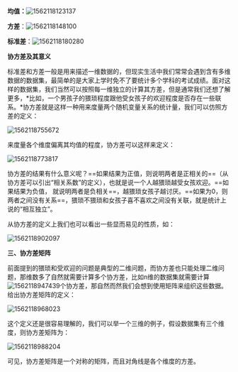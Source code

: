 **均值：**![1562118123137](C:/Users/j00496872/Desktop/Notes/raw_images/1562118123137.png)

**方差**：![1562118148100](C:/Users/j00496872/Desktop/Notes/raw_images/1562118148100.png)

**标准差**：![1562118180280](C:/Users/j00496872/Desktop/Notes/raw_images/1562118180280.png)

**协方差及其意义**

标准差和方差一般是用来描述一维数据的，但现实生活中我们常常会遇到含有多维数据的数据集，最简单的是大家上学时免不了要统计多个学科的考试成绩。面对这样的数据集，我们当然可以按照每一维独立的计算其方差，但是通常我们还想了解更多，*比如，一个男孩子的猥琐程度跟他受女孩子的欢迎程度是否存在一些联系。*协方差就是这样一种用来度量两个随机变量关系的统计量，我们可以仿照方差的定义：

![1562118755672](D:\Notes\raw_images\1562118755672.png)

来度量各个维度偏离其均值的程度，协方差可以这样来定义：

![1562118773817](D:\Notes\raw_images\1562118773817.png)

协方差的结果有什么意义呢？==如果结果为正值，则说明两者是正相关的==（从协方差可以引出“相关系数”的定义），也就是说一个人越猥琐越受女孩欢迎。==如果结果为负值， 就说明两者是负相关==，越猥琐女孩子越讨厌。==如果为0，则两者之间没有关系==，猥琐不猥琐和女孩子喜不喜欢之间没有关联，就是统计上说的“相互独立”。

从协方差的定义上我们也可以看出一些显而易见的性质，如：

![1562118902097](D:\Notes\raw_images\1562118902097.png)

**三、协方差矩阵**

前面提到的猥琐和受欢迎的问题是典型的二维问题，而协方差也只能处理二维问题，那维数多了自然就需要计算多个协方差，比如n维的数据集就需要计算![1562118947439](D:\Notes\raw_images\1562118947439.png)个协方差，那自然而然我们会想到使用矩阵来组织这些数据。给出协方差矩阵的定义：

![1562118968023](D:\Notes\raw_images\1562118968023.png)

这个定义还是很容易理解的，我们可以举一个三维的例子，假设数据集有三个维度，则协方差矩阵为：

![1562118988204](D:\Notes\raw_images\1562118988204.png)

可见，协方差矩阵是一个对称的矩阵，而且对角线是各个维度的方差。

